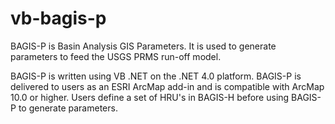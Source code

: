 # vb-bagis-p

BAGIS-P is Basin Analysis GIS Parameters. It is used to generate parameters to feed the USGS PRMS run-off model. 

BAGIS-P is written using VB .NET on the .NET 4.0 platform. BAGIS-P is delivered to users as an ESRI ArcMap add-in and is compatible with ArcMap 10.0 or higher. Users define a set of HRU's in BAGIS-H before using BAGIS-P to generate parameters.
